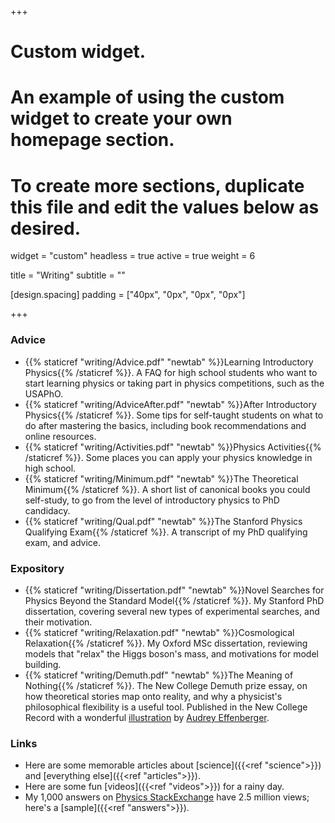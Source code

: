 +++
# Custom widget.
# An example of using the custom widget to create your own homepage section.
# To create more sections, duplicate this file and edit the values below as desired.
widget = "custom"
headless = true
active = true
weight = 6

title = "Writing"
subtitle = ""

[design.spacing] 
padding = ["40px", "0px", "0px", "0px"]

+++

### Advice 

- {{% staticref "writing/Advice.pdf" "newtab" %}}Learning Introductory Physics{{% /staticref %}}. A FAQ for high school students who want to start learning physics or taking part in physics competitions, such as the USAPhO. 
- {{% staticref "writing/AdviceAfter.pdf" "newtab" %}}After Introductory Physics{{% /staticref %}}. Some tips for self-taught students on what to do after mastering the basics, including book recommendations and online resources.
- {{% staticref "writing/Activities.pdf" "newtab" %}}Physics Activities{{% /staticref %}}. Some places you can apply your physics knowledge in high school.
- {{% staticref "writing/Minimum.pdf" "newtab" %}}The Theoretical Minimum{{% /staticref %}}. A short list of canonical books you could self-study, to go from the level of introductory physics to PhD candidacy.
- {{% staticref "writing/Qual.pdf" "newtab" %}}The Stanford Physics Qualifying Exam{{% /staticref %}}. A transcript of my PhD qualifying exam, and advice.

### Expository

- {{% staticref "writing/Dissertation.pdf" "newtab" %}}Novel Searches for Physics Beyond the Standard Model{{% /staticref %}}. My Stanford PhD dissertation, covering several new types of experimental searches, and their motivation. 
- {{% staticref "writing/Relaxation.pdf" "newtab" %}}Cosmological Relaxation{{% /staticref %}}. My Oxford MSc dissertation, reviewing models that "relax" the Higgs boson's mass, and motivations for model building.
- {{% staticref "writing/Demuth.pdf" "newtab" %}}The Meaning of Nothing{{% /staticref %}}. The New College Demuth prize essay, on how theoretical stories map onto reality, and why a physicist's philosophical flexibility is a useful tool. Published in the New College Record with a wonderful [illustration](https://aeffen.github.io/art.html) by [Audrey Effenberger](https://aeffen.github.io/).

### Links

- Here are some memorable articles about [science]({{<ref "science">}}) and [everything else]({{<ref "articles">}}).
- Here are some fun [videos]({{<ref "videos">}}) for a rainy day.
- My 1,000 answers on [Physics StackExchange](https://physics.stackexchange.com/users/83398/knzhou) have 2.5 million views; here's a [sample]({{<ref "answers">}}).